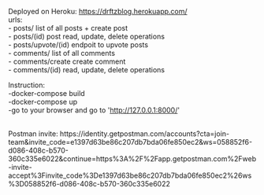 Deployed on Heroku:
https://drftzblog.herokuapp.com/  <br>
urls: <br>
    - posts/ list of all posts + create post<br>
    - posts/(id) post read, update, delete operations <br>
    - posts/upvote/(id) endpoit to upvote posts <br>
    - comments/ list of all comments <br>
    - comments/create  create comment <br>
    - comments/(id) read, update, delete operations <br>

Instruction: <br>
-docker-compose build<br>
-docker-compose up <br>
-go to your browser and go to 'http://127.0.0.1:8000/' <br>


<br>
Postman invite: 
<a>https://identity.getpostman.com/accounts?cta=join-team&invite_code=e1397d63be86c207db7bda06fe850ec2&ws=058852f6-d086-408c-b570-360c335e6022&continue=https%3A%2F%2Fapp.getpostman.com%2Fweb-invite-accept%3Finvite_code%3De1397d63be86c207db7bda06fe850ec2%26ws%3D058852f6-d086-408c-b570-360c335e6022</a>
<br>
